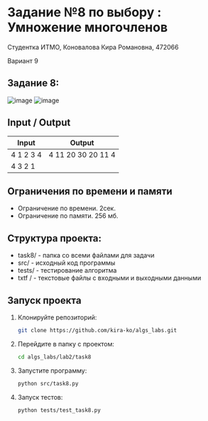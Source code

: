 # Задание №8 по выбору :  Умножение многочленов
Cтудентка ИТМО, Коновалова Кира Романовна, 472066

Вариант 9

## Задание 8:
![image](https://github.com/user-attachments/assets/edfce521-66d4-441b-bf78-0138cf12a6a3)
![image](https://github.com/user-attachments/assets/9888f5d3-58be-446a-93b5-b513f139ea0e)




## Input / Output

| Input    | Output |
|----------|----------|
| 4 1 2 3 4      | 4 11 20 30 20 11 4 |
| 4 3 2 1  |   |



## Ограничения по времени и памяти

- Ограничение по времени. 2сек.
- Ограничение по памяти. 256 мб.

## Структура проекта:

* task8/ - папка со всеми файлами для задачи
* src/ - исходный код программы
* tests/ - тестирование алгоритма
* txtf / - текстовые файлы с входными и выходными данными

## Запуск проекта
1. Клонируйте репозиторий:
   ```bash
   git clone https://github.com/kira-ko/algs_labs.git
   ```
2. Перейдите в папку с проектом:
   ```bash
   cd algs_labs/lab2/task8
   ```
3. Запустите программу:
   ```bash
   python src/task8.py
   ```

4. Запуск тестов:
   ```bash
   python tests/test_task8.py
   ```

